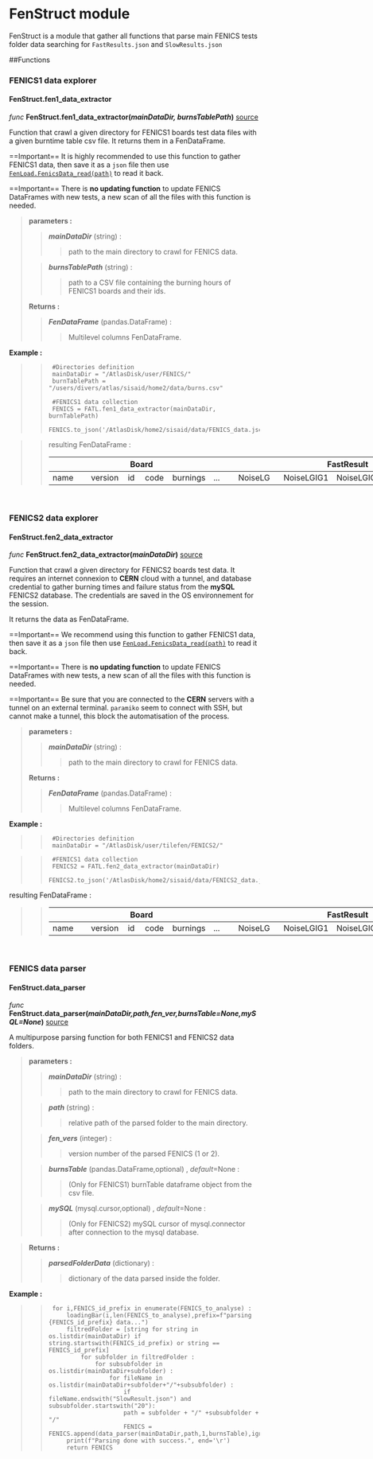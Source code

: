 # FenStruct module
FenStruct is a module that gather all functions that parse main FENICS tests folder data searching for ``FastResults.json`` and ``SlowResults.json``

##Functions

### FENICS1 data explorer
#### FenStruct.fen1_data_extractor
_func_ **FenStruct.fen1_data_extractor(<i>mainDataDir, burnsTablePath</i>)**
[source](https://github.com/wxssym/FenicsATL/blob/9f4a3a63d2388b0ad19844c0cdf52f226016d0d8/FenicsATL/FenStruct.py#L21-L44)

Function that crawl a given directory for FENICS1 boards test data files with a given burntime table csv file. It returns them in a FenDataFrame.

==Important==
It is highly recommended to use this function to gather FENICS1 data, then save it as a ``json`` file then use [`FenLoad.FenicsData_read(path)`](../FenLoad/#read-fenics-data) to read it back.

==Important==
There is **no updating function** to update FENICS DataFrames with new tests, a new scan of all the files with this function is needed.

>**parameters :**
>>***mainDataDir*** (string) :
>>>path to the main directory to crawl for FENICS data.
>
>>***burnsTablePath*** (string) :
>>>path to a CSV file containing the burning hours of FENICS1 boards and their ids.
>
>**Returns :**
>>***FenDataFrame*** (pandas.DataFrame) :
>>>Multilevel columns FenDataFrame.
>
**Example :**

>>      #Directories definition
>>      mainDataDir = "/AtlasDisk/user/FENICS/"
>>      burnTablePath = "/users/divers/atlas/sisaid/home2/data/burns.csv"
>>      
>>      #FENICS1 data collection
>>      FENICS = FATL.fen1_data_extractor(mainDataDir, burnTablePath)
>>      FENICS.to_json('/AtlasDisk/home2/sisaid/data/FENICS_data.json')

>>resulting FenDataFrame :
>><table style="undefined;table-layout: fixed; width: 1277px"><colgroup><col style="width: 79.2px"><col style="width: 74.2px"><col style="width: 35.2px"><col style="width: 55.2px"><col style="width: 69.2px"><col style="width: 52.2px"><col style="width: 92.2px"><col style="width: 103.2px"><col style="width: 111.2px"><col style="width: 107.2px"><col style="width: 42.2px"><col style="width: 81.2px"><col style="width: 78.2px"><col style="width: 73.2px"><col style="width: 75.2px"><col style="width: 71.2px"><col style="width: 77.2px"></colgroup><thead><tr><th colspan="6">Board</th><th colspan="5">FastResult</th><th colspan="6">SlowResult</th></tr></thead><tbody><tr><td>name</td><td>version</td><td>id</td><td>code</td><td>burnings</td><td>...</td><td>NoiseLG</td><td>NoiseLGIG1</td><td>NoiseLGIG2</td><td>NoiseLGIG6</td><td>...</td><td>Gain0</td><td>Gain1</td><td>Gain2</td><td>Gain3</td><td>Gain4</td><td>Gain5</td></tr></tbody></table>

&nbsp;
&nbsp;

### FENICS2 data explorer
#### FenStruct.fen2_data_extractor
_func_ **FenStruct.fen2_data_extractor(<i>mainDataDir</i>)**
[source](https://github.com/wxssym/FenicsATL/blob/9f4a3a63d2388b0ad19844c0cdf52f226016d0d8/FenicsATL/FenStruct.py#L47-L77)

Function that crawl a given directory for FENICS2 boards test data. It requires an internet connexion to **CERN** cloud with a tunnel, and database credential to gather burning times and failure status from the **mySQL** FENICS2 database.
The credentials are saved in the OS environnement for the session.

It returns the data as FenDataFrame.

==Important==
We recommend using this function to gather FENICS1 data, then save it as a ``json`` file then use [`FenLoad.FenicsData_read(path)`](../FenLoad/#read-fenics-data) to read it back.

==Important==
There is **no updating function** to update FENICS DataFrames with new tests, a new scan of all the files with this function is needed.

==Important==
Be sure that you are connected to the **CERN** servers with a tunnel on an external terminal. `paramiko` seem to connect with SSH, but cannot make a tunnel, this block the automatisation of the process.

>**parameters :**
>>***mainDataDir*** (string) :
>>>path to the main directory to crawl for FENICS data.
>
>**Returns :**
>>***FenDataFrame*** (pandas.DataFrame) :
>>>Multilevel columns FenDataFrame.
>
**Example :**

>>      #Directories definition
>>      mainDataDir = "/AtlasDisk/user/tilefen/FENICS2/"

>>      #FENICS1 data collection
>>      FENICS2 = FATL.fen2_data_extractor(mainDataDir)
>>      FENICS2.to_json('/AtlasDisk/home2/sisaid/data/FENICS2_data.json')
resulting FenDataFrame :
>><table style="undefined;table-layout: fixed; width: 1277px"><colgroup><col style="width: 79.2px"><col style="width: 74.2px"><col style="width: 35.2px"><col style="width: 55.2px"><col style="width: 69.2px"><col style="width: 52.2px"><col style="width: 92.2px"><col style="width: 103.2px"><col style="width: 111.2px"><col style="width: 107.2px"><col style="width: 42.2px"><col style="width: 81.2px"><col style="width: 78.2px"><col style="width: 73.2px"><col style="width: 75.2px"><col style="width: 71.2px"><col style="width: 77.2px"></colgroup><thead><tr><th colspan="6">Board</th><th colspan="5">FastResult</th><th colspan="6">SlowResult</th></tr></thead><tbody><tr><td>name</td><td>version</td><td>id</td><td>code</td><td>burnings</td><td>...</td><td>NoiseLG</td><td>NoiseLGIG1</td><td>NoiseLGIG2</td><td>NoiseLGIG6</td><td>...</td><td>Gain0</td><td>Gain1</td><td>Gain2</td><td>Gain3</td><td>Gain4</td><td>Gain5</td></tr></tbody></table>

&nbsp;
&nbsp;

### FENICS data parser
#### FenStruct.data_parser
_func_ **FenStruct.data_parser(<i>mainDataDir,path,fen_ver,burnsTable=None,mySQL=None</i>)**
[source](https://github.com/wxssym/FenicsATL/blob/9f4a3a63d2388b0ad19844c0cdf52f226016d0d8/FenicsATL/FenStruct.py#L83-L237)

A multipurpose parsing function for both FENICS1 and FENICS2 data folders.

>**parameters :**
>>***mainDataDir*** (string) :
>>>path to the main directory to crawl for FENICS data.
>
>>***path*** (string) :
>>>relative path of the parsed folder to the main directory.
>
>>***fen_vers*** (integer) :
>>>version number of the parsed FENICS (1 or 2).
>
>>***burnsTable*** (pandas.DataFrame,optional) , *default*=None :
>>> (Only for FENICS1) burnTable dataframe object from the csv file.
>
>>***mySQL*** (mysql.cursor,optional) , *default*=None :
>>> (Only for FENICS2) mySQL cursor of mysql.connector after connection to the mysql database.
>

>
>**Returns :**
>>***parsedFolderData*** (dictionary) :
>>>dictionary of the data parsed inside the folder.
>
**Example :**

>>      for i,FENICS_id_prefix in enumerate(FENICS_to_analyse) :
>>          loadingBar(i,len(FENICS_to_analyse),prefix=f"parsing {FENICS_id_prefix} data...")
>>          filtredFolder = [string for string in os.listdir(mainDataDir) if string.startswith(FENICS_id_prefix) or string == FENICS_id_prefix]
>>              for subfolder in filtredFolder :
>>                  for subsubfolder in os.listdir(mainDataDir+subfolder) :
>>                      for fileName in os.listdir(mainDataDir+subfolder+"/"+subsubfolder) :
>>                          if fileName.endswith("SlowResult.json") and subsubfolder.startswith("20"):
>>                          path = subfolder + "/" +subsubfolder + "/"
>>                          FENICS = FENICS.append(data_parser(mainDataDir,path,1,burnsTable),ignore_index=True)
>>          print(f"Parsing done with success.", end='\r')    
>>          return FENICS

&nbsp;
&nbsp;

